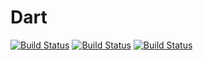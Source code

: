# Dart

[![Build Status](https://travis-ci.com/pkofod/Dart.jl.svg?branch=master)](https://travis-ci.com/pkofod/Dart.jl)
[![Build Status](https://ci.appveyor.com/api/projects/status/github/pkofod/Dart.jl?svg=true)](https://ci.appveyor.com/project/pkofod/Dart-jl)
[![Build Status](https://api.cirrus-ci.com/github/pkofod/Dart.jl.svg)](https://cirrus-ci.com/github/pkofod/Dart.jl)
